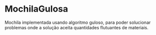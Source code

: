 # MochilaGulosa

Mochila implementada usando algoritmo guloso, para poder solucionar problemas onde a solução aceita quantidades flutuantes de materiais.
